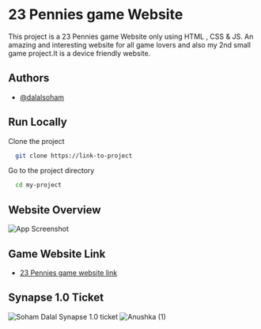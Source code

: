 
# 23 Pennies game Website

This project is a 23 Pennies game Website only using HTML , CSS & JS. An amazing and interesting website for all game lovers and also my 2nd small game project.It is a device friendly website.

## Authors

- [@dalalsoham](https://github.com/dalalsoham)


## Run Locally

Clone the project

```bash
  git clone https://link-to-project
```

Go to the project directory

```bash
  cd my-project
```




## Website Overview

![App Screenshot](https://i.postimg.cc/0yJGCfY8/Screenshot-2023-01-05-235523.png)


## Game Website Link
- [23 Pennies game website link](https://dalalsoham.github.io/23-Pennies_SD.github.io/)
## Synapse 1.0 Ticket

![Soham Dalal Synapse 1.0 ticket](https://i.postimg.cc/2659WJZz/Soham.png)
![Anushka (1)](https://user-images.githubusercontent.com/76967222/214883165-0d759ace-2a42-46aa-905e-fecdad7b32f2.png)